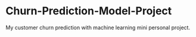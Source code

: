 # Churn-Prediction-Model-Project
My customer churn prediction with machine learning mini personal project. 
